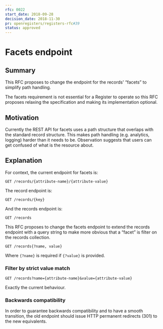 ```yaml
---
rfc: 0022
start_date: 2018-09-28
decision_date: 2018-11-30
pr: openregisters/registers-rfc#39
status: approved
---
```


# Facets endpoint

## Summary

This RFC proposes to change the endpoint for the records' “facets” to simplify
path handling.

The facets requirement is not essential for a Register to operate so this RFC
proposes relaxing the specification and making its implementation optional.


## Motivation

Currently the REST API for facets uses a path structure that overlaps with the
standard record structure. This makes path handling (e.g. analytics, logging)
harder than it needs to be. Observation suggests that users can get confused
of what is the resource about.


## Explanation

For context, the current endpoint for facets is:

```
GET /records/{attribute-name}/{attribute-value}
```

The record endpoint is:

```
GET /records/{key}
```

And the records endpoint is:

```
GET /records
```


This RFC proposes to change the facets endpoint to extend the records endpoint
with a query string to make more obvious that a “facet” is filter on the
records collection.

```
GET /records{?name, value}
```

Where `{?name}` is required if `{?value}` is provided.


### Filter by strict value match

```
GET /records?name={attribute-name}&value={attribute-value}
```

Exactly the current behaviour.


### Backwards compatibility

In order to guarantee backwards compatibility and to have a smooth transition,
the old endpoint should issue HTTP permanent redirects (301) to the new
equivalents.

